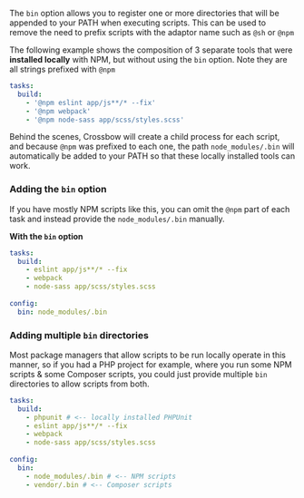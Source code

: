 The `bin` option allows you to register one or more directories that will be appended to your PATH 
when executing scripts. This can be used to remove the need to prefix scripts with the adaptor name
 such as `@sh` or `@npm`

The following example shows the composition of 3 separate tools that were **installed locally** with NPM, but 
 without using the `bin` option. Note they are all strings prefixed with `@npm` 
 
```yaml
tasks:
  build:
    - '@npm eslint app/js**/* --fix'
    - '@npm webpack'
    - '@npm node-sass app/scss/styles.scss'
```

Behind the scenes, Crossbow will create a child process for each script, and because `@npm` was prefixed to each one, 
the path `node_modules/.bin` will automatically be added to your PATH so that these locally installed
tools can work.

### Adding the `bin` option

If you have mostly NPM scripts like this, you can omit the `@npm` part of each task and instead provide the
`node_modules/.bin` manually.

**With the `bin` option**

```yaml
tasks:
  build:
    - eslint app/js**/* --fix
    - webpack
    - node-sass app/scss/styles.scss
    
config:
  bin: node_modules/.bin
```

### Adding multiple `bin` directories

Most package managers that allow scripts to be run locally operate in this manner, so if you had a PHP project for example,
where you run some NPM scripts & some Composer scripts, you could just provide multiple `bin` directories to allow
scripts from both.

```yaml
tasks:
  build:
    - phpunit # <-- locally installed PHPUnit
    - eslint app/js**/* --fix
    - webpack
    - node-sass app/scss/styles.scss
    
config:
  bin: 
    - node_modules/.bin # <-- NPM scripts
    - vendor/.bin # <-- Composer scripts
```